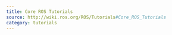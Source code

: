 ```yaml
---
title: Core ROS Tutorials
source: http://wiki.ros.org/ROS/Tutorials#Core_ROS_Tutorials
category: tutorials
---
```

